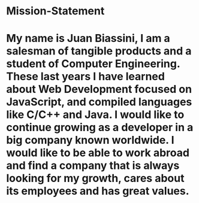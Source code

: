 # Mission-Statement
<h1> My name is Juan Biassini, I am a salesman of tangible products and a student of Computer
Engineering. These last years I have learned about Web Development focused on
JavaScript, and compiled languages like C/C++ and Java. I would like to continue growing
as a developer in a big company known worldwide. I would like to be able to work abroad
and find a company that is always looking for my growth, cares about its employees and has
great values. </h1>
